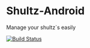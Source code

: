 # Shultz-Android
Manage your shultz`s easily

[![Build Status](https://travis-ci.org/suhocki/Shultz-Android.svg?branch=master)](https://travis-ci.org/suhocki/Shultz-Android)